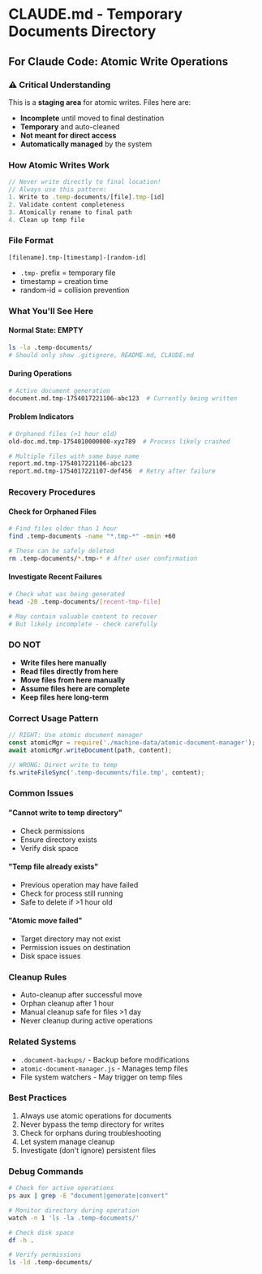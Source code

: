 # CLAUDE.md - Temporary Documents Directory

## For Claude Code: Atomic Write Operations

### ⚠️ Critical Understanding
This is a **staging area** for atomic writes. Files here are:
- **Incomplete** until moved to final destination
- **Temporary** and auto-cleaned
- **Not meant for direct access**
- **Automatically managed** by the system

### How Atomic Writes Work
```javascript
// Never write directly to final location!
// Always use this pattern:
1. Write to .temp-documents/[file].tmp-[id]
2. Validate content completeness
3. Atomically rename to final path
4. Clean up temp file
```

### File Format
```
[filename].tmp-[timestamp]-[random-id]
```
- `.tmp-` prefix = temporary file
- timestamp = creation time
- random-id = collision prevention

### What You'll See Here

#### Normal State: EMPTY
```bash
ls -la .temp-documents/
# Should only show .gitignore, README.md, CLAUDE.md
```

#### During Operations
```bash
# Active document generation
document.md.tmp-1754017221106-abc123  # Currently being written
```

#### Problem Indicators
```bash
# Orphaned files (>1 hour old)
old-doc.md.tmp-1754010000000-xyz789  # Process likely crashed

# Multiple files with same base name
report.md.tmp-1754017221106-abc123
report.md.tmp-1754017221107-def456  # Retry after failure
```

### Recovery Procedures

#### Check for Orphaned Files
```bash
# Find files older than 1 hour
find .temp-documents -name "*.tmp-*" -mmin +60

# These can be safely deleted
rm .temp-documents/*.tmp-* # After user confirmation
```

#### Investigate Recent Failures
```bash
# Check what was being generated
head -20 .temp-documents/[recent-tmp-file]

# May contain valuable content to recover
# But likely incomplete - check carefully
```

### DO NOT
- **Write files here manually**
- **Read files directly from here**
- **Move files from here manually**
- **Assume files here are complete**
- **Keep files here long-term**

### Correct Usage Pattern
```javascript
// RIGHT: Use atomic document manager
const atomicMgr = require('./machine-data/atomic-document-manager');
await atomicMgr.writeDocument(path, content);

// WRONG: Direct write to temp
fs.writeFileSync('.temp-documents/file.tmp', content);
```

### Common Issues

#### "Cannot write to temp directory"
- Check permissions
- Ensure directory exists
- Verify disk space

#### "Temp file already exists"
- Previous operation may have failed
- Check for process still running
- Safe to delete if >1 hour old

#### "Atomic move failed"
- Target directory may not exist
- Permission issues on destination
- Disk space issues

### Cleanup Rules
- Auto-cleanup after successful move
- Orphan cleanup after 1 hour
- Manual cleanup safe for files >1 day
- Never cleanup during active operations

### Related Systems
- `.document-backups/` - Backup before modifications
- `atomic-document-manager.js` - Manages temp files
- File system watchers - May trigger on temp files

### Best Practices
1. Always use atomic operations for documents
2. Never bypass the temp directory for writes
3. Check for orphans during troubleshooting
4. Let system manage cleanup
5. Investigate (don't ignore) persistent files

### Debug Commands
```bash
# Check for active operations
ps aux | grep -E "document|generate|convert"

# Monitor directory during operation
watch -n 1 'ls -la .temp-documents/'

# Check disk space
df -h .

# Verify permissions
ls -ld .temp-documents/
```